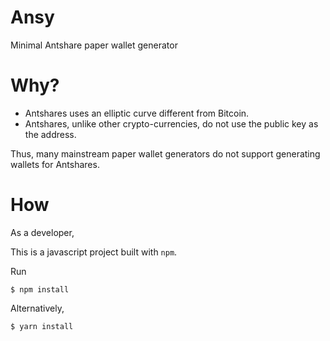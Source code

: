 # Ansy

Minimal Antshare paper wallet generator

# Why?

- Antshares uses an elliptic curve different from Bitcoin.
- Antshares, unlike other crypto-currencies, do not use the public key as the address.

Thus, many mainstream paper wallet generators do not support generating wallets for Antshares.


# How

As a developer,

This is a javascript project built with `npm`.

Run

```
$ npm install
```
Alternatively,

```
$ yarn install
```
